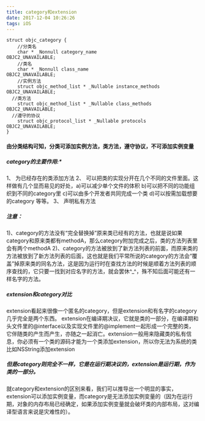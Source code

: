 ```yaml
---
title: category和extension
date: 2017-12-04 10:26:26
tags: iOS
---
```


``` objc
struct objc_category {
    //分类名
    char * _Nonnull category_name                            OBJC2_UNAVAILABLE;
    //类名
    char * _Nonnull class_name                               OBJC2_UNAVAILABLE;
    //实例方法
    struct objc_method_list * _Nullable instance_methods     OBJC2_UNAVAILABLE;
  //类方法
    struct objc_method_list * _Nullable class_methods        OBJC2_UNAVAILABLE;
  //遵守的协议
    struct objc_protocol_list * _Nullable protocols          OBJC2_UNAVAILABLE;
}      
```
#### 由分类结构可知，分类可添加实例方法，类方法，遵守协议，不可添加实例变量

##### category的主要作用:*
1、 为已经存在的类添加方法
2、 可以把类的实现分开在几个不同的文件里面。这样做有几个显而易见的好处，a)可以减少单个文件的体积 b)可以把不同的功能组织到不同的category里 c)可以由多个开发者共同完成一个类 d)可以按需加载想要的category 等等。
3、 声明私有方法


##### 注意：
1)、category的方法没有“完全替换掉”原来类已经有的方法，也就是说如果category和原来类都有methodA，那么category附加完成之后，类的方法列表里会有两个methodA
2)、category的方法被放到了新方法列表的前面，而原来类的方法被放到了新方法列表的后面，这也就是我们平常所说的category的方法会“覆盖”掉原来类的同名方法，这是因为运行时在查找方法的时候是顺着方法列表的顺序查找的，它只要一找到对应名字的方法，就会罢休^_^，殊不知后面可能还有一样名字的方法。


##### extension和category对比
extension看起来很像一个匿名的category，但是extension和有名字的category几乎完全是两个东西。 extension在编译期决议，它就是类的一部分，在编译期和头文件里的@interface以及实现文件里的@implement一起形成一个完整的类，它伴随类的产生而产生，亦随之一起消亡。extension一般用来隐藏类的私有信息，你必须有一个类的源码才能为一个类添加extension，所以你无法为系统的类比如NSString添加extension

##### 但是category则完全不一样，它是在运行期决议的，extension是运行期，作为类的一部分。
就category和extension的区别来看，我们可以推导出一个明显的事实，extension可以添加实例变量，而category是无法添加实例变量的（因为在运行期，对象的内存布局已经确定，如果添加实例变量就会破坏类的内部布局，这对编译型语言来说是灾难性的）。
